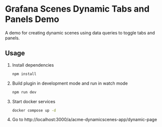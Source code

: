 # Grafana Scenes Dynamic Tabs and Panels Demo

A demo for creating dynamic scenes using data queries to toggle tabs and panels.

## Usage

1. Install dependencies

   ```bash
   npm install
   ```

2. Build plugin in development mode and run in watch mode

   ```bash
   npm run dev
   ```

3. Start docker services

   ```bash
   docker compose up -d
   ```

4. Go to http://localhost:3000/a/acme-dynamicscenes-app/dynamic-page
